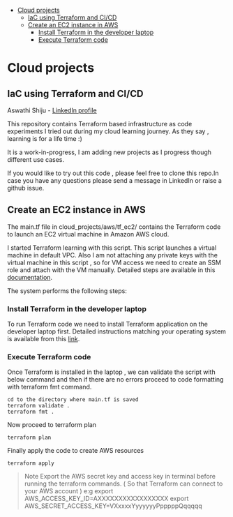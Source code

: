 - [Cloud projects](#cloud-projects)
  - [IaC using Terraform and CI/CD](#iac-using-terraform-and-cicd)
  - [Create an EC2 instance in AWS](#create-an-ec2-instance-in-aws)
    - [Install Terraform in the developer laptop](#install-terraform-in-the-developer-laptop)
    - [Execute Terraform code](#execute-terraform-code)

# Cloud projects
## IaC using Terraform and CI/CD
Aswathi Shiju - [LinkedIn profile](https://www.linkedin.com/in/aswathi-shiju/)

This repository contains Terraform based infrastructure as code experiments I tried out during my cloud learning journey. As they say , learning is for a life time :) 

It is a work-in-progress, I am adding new projects as I progress though different use cases.

If you would like to try out this code , please feel free to clone this repo.In case you have any questions please send a message in LinkedIn or raise a github issue. 

## Create an EC2 instance in AWS 

The main.tf file in cloud_projects/aws/tf_ec2/ contains the Terraform code to launch an EC2 virtual machine in Amazon AWS cloud.

I started Terraform learning with this script. This script launches a virtual machine in default VPC. Also I am not attaching any private keys with the virtual machine in this script , so for VM access we need to create an SSM role and attach with the VM manually. Detailed steps are available in this [documentation](https://docs.aws.amazon.com/systems-manager/latest/userguide/setup-instance-permissions.html).

The system performs the following steps:
### Install Terraform in the developer laptop
To run Terraform code we need to install Terraform application on the developer laptop first. Detailed instructions matching your operating system is available from this [link](https://developer.hashicorp.com/terraform/tutorials/aws-get-started/install-cli).
 
 ### Execute Terraform code

Once Terraform is installed in the laptop , we can validate the script with below command and then if there are no errors proceed to code formatting with terraform fmt command.

    cd to the directory where main.tf is saved
    terraform validate .
    terraform fmt .

Now proceed to terraform plan

    terraform plan

Finally apply the code to create AWS resources

    terraform apply

>Note
 Export the AWS secret key and access key in terminal before running the terraform commands. ( So that Terraform can connect to your AWS account )
 e:g
 export AWS_ACCESS_KEY_ID=AXXXXXXXXXXXXXXXXX
 export AWS_SECRET_ACCESS_KEY=VXxxxxYyyyyyyPpppppQqqqqq

